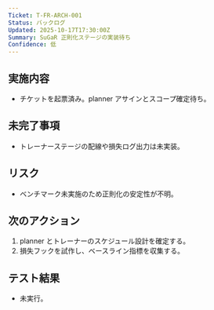 ```yaml
---
Ticket: T-FR-ARCH-001
Status: バックログ
Updated: 2025-10-17T17:30:00Z
Summary: SuGaR 正則化ステージの実装待ち
Confidence: 低
---
```


## 実施内容
- チケットを起票済み。planner アサインとスコープ確定待ち。

## 未完了事項
- トレーナーステージの配線や損失ログ出力は未実装。

## リスク
- ベンチマーク未実施のため正則化の安定性が不明。

## 次のアクション
1. planner とトレーナーのスケジュール設計を確定する。
2. 損失フックを試作し、ベースライン指標を収集する。

## テスト結果
- 未実行。
